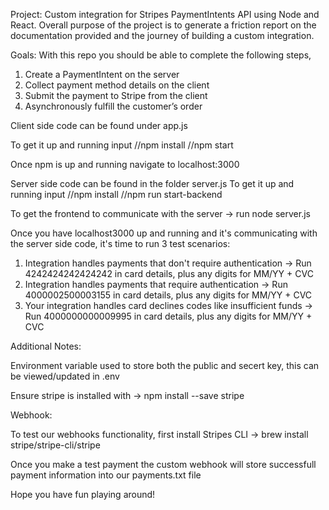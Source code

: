 Project:
Custom integration for Stripes PaymentIntents API using Node and React. Overall purpose of the project is to generate a friction report on the documentation provided and the journey of building a custom integration.   

Goals: With this repo you should be able to complete the following steps, 

1. Create a PaymentIntent on the server
2. Collect payment method details on the client
3. Submit the payment to Stripe from the client
4. Asynchronously fulfill the customer’s order



Client side code can be found under app.js

To get it up and running input
//npm install
//npm start 

Once npm is up and running navigate to localhost:3000 

Server side code can be found in the folder server.js
To get it up and running input
//npm install 
//npm run start-backend

To get the frontend to communicate with the server -> run node server.js 

Once you have localhost3000 up and running and it's communicating with the server side code, it's time to run 3 test scenarios: 

1. Integration handles payments that don't require authentication -> Run 4242424242424242 in card details, plus any digits for MM/YY + CVC 
2. Integration handles payments that require authentication -> Run 4000002500003155 in card details, plus any digits for MM/YY + CVC 
3. Your integration handles card declines codes like insufficient funds -> Run 4000000000009995 in card details, plus any digits for MM/YY + CVC 

Additional Notes:

Environment variable used to store both the public and secert key, this can be viewed/updated in .env  

Ensure stripe is installed with -> npm install --save stripe


Webhook: 

To test our webhooks functionality, first install Stripes CLI -> brew install stripe/stripe-cli/stripe 

Once you make a test payment the custom webhook will store successfull payment information into our payments.txt file 

Hope you have fun playing around! 

